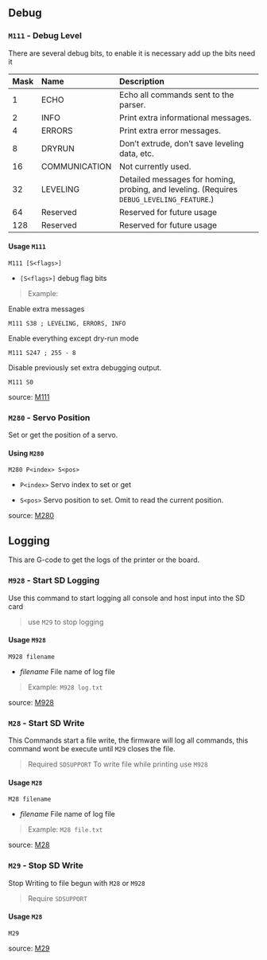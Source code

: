 ## Debug

### `M111` - Debug Level

There are several debug bits, to enable it is necessary add up the bits need it

|Mask	   | Name 		|  	Description 	|
|:---------|:-----------|:------------------|
|1		   | ECHO       | Echo all commands sent to the parser.	| 
|2		   | INFO		| Print extra informational messages.|
|4		   | ERRORS		| Print extra error messages.|
|8		   | DRYRUN 	| Don’t extrude, don’t save leveling data, etc.|
|16		   | COMMUNICATION| Not currently used.|
|32		   | LEVELING	|Detailed messages for homing, probing, and leveling. (Requires ```DEBUG_LEVELING_FEATURE```.)  |
|64        | Reserved	|  Reserved for future usage|
|128       | Reserved	|  Reserved for future usage|

#### Usage ```M111```
```
M111 [S<flags>]
```

* ```[S<flags>]``` debug flag  bits

>Example:

Enable extra messages

```M111 S38 ; LEVELING, ERRORS, INFO```  

Enable everything except dry-run mode

```M111 S247 ; 255 - 8 ```  

Disable previously set extra debugging output.

```M111 S0 ```


source: [M111](http://marlinfw.org/docs/gcode/M111.html)

### `M280` - Servo Position

Set or get the position of a servo.

#### Using ```M280```
```
M280 P<index> S<pos>
```

* ```P<index>``` Servo index to set or get

* ```S<pos>```	Servo position to set. Omit to read the current position.

source: [M280](http://marlinfw.org/docs/gcode/M111.html)


## Logging

This are G-code to get the logs of the printer or the board.

### ```M928``` - Start SD Logging


Use this command to start logging all console and host input into the SD card

> use ```M29``` to stop logging

#### Usage ```M928```
```
M928 filename 
```

* *filename*  File name of log file

> Example:
```M928 log.txt```

source: [M928](http://marlinfw.org/docs/gcode/M928.html)

### ```M28``` - Start SD Write

This Commands start a file write, the firmware will log all commands, this command wont be execute until ```M29``` closes the file.

> Required ```SDSUPPORT```
To write file while printing use ```M928```

#### Usage ```M28```
```
M28 filename
```
* *filename*  File name of log file

> Example: 
```M28 file.txt```

source: [M28](http://marlinfw.org/docs/gcode/M028.htmll)

### ```M29``` - Stop SD Write

Stop Writing to file begun with ```M28``` or ```M928```

> Require ```SDSUPPORT```

#### Usage ```M28```
```
M29
```

source: [M29](http://marlinfw.org/docs/gcode/M029.html)